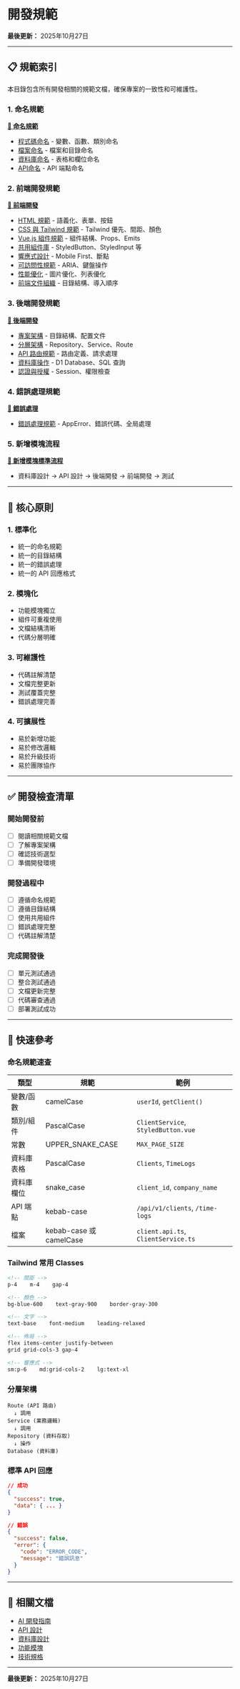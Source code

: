# 開發規範

**最後更新：** 2025年10月27日

---

## 📋 規範索引

本目錄包含所有開發相關的規範文檔，確保專案的一致性和可維護性。

### 1. 命名規範

**[📁 命名規範](./命名規範/)**
- [程式碼命名](./命名規範/程式碼命名.md) - 變數、函數、類別命名
- [檔案命名](./命名規範/檔案命名.md) - 檔案和目錄命名
- [資料庫命名](./命名規範/資料庫命名.md) - 表格和欄位命名
- [API命名](./命名規範/API命名.md) - API 端點命名

### 2. 前端開發規範

**[📁 前端開發](./前端開發/)**
- [HTML 規範](./前端開發/HTML規範.md) - 語義化、表單、按鈕
- [CSS 與 Tailwind 規範](./前端開發/CSS與Tailwind規範.md) - Tailwind 優先、間距、顏色
- [Vue.js 組件規範](./前端開發/Vue組件規範.md) - 組件結構、Props、Emits
- [共用組件庫](./前端開發/共用組件庫.md) - StyledButton、StyledInput 等
- [響應式設計](./前端開發/響應式設計.md) - Mobile First、斷點
- [可訪問性規範](./前端開發/可訪問性規範.md) - ARIA、鍵盤操作
- [性能優化](./前端開發/性能優化.md) - 圖片優化、列表優化
- [前端文件組織](./前端開發/前端文件組織.md) - 目錄結構、導入順序

### 3. 後端開發規範

**[📁 後端開發](./後端開發/)**
- [專案架構](./後端開發/專案架構.md) - 目錄結構、配置文件
- [分層架構](./後端開發/分層架構.md) - Repository、Service、Route
- [API 路由規範](./後端開發/API路由規範.md) - 路由定義、請求處理
- [資料庫操作](./後端開發/資料庫操作.md) - D1 Database、SQL 查詢
- [認證與授權](./後端開發/認證與授權.md) - Session、權限檢查

### 4. 錯誤處理規範

**[📁 錯誤處理](./錯誤處理/)**
- [錯誤處理規範](./錯誤處理/README.md) - AppError、錯誤代碼、全局處理

### 5. 新增模塊流程

**[📄 新增模塊標準流程](./新增模塊標準流程.md)**
- 資料庫設計 → API 設計 → 後端開發 → 前端開發 → 測試

---

## 🎯 核心原則

### 1. 標準化
- 統一的命名規範
- 統一的目錄結構
- 統一的錯誤處理
- 統一的 API 回應格式

### 2. 模塊化
- 功能模塊獨立
- 組件可重複使用
- 文檔結構清晰
- 代碼分層明確

### 3. 可維護性
- 代碼註解清楚
- 文檔完整更新
- 測試覆蓋完整
- 錯誤處理完善

### 4. 可擴展性
- 易於新增功能
- 易於修改邏輯
- 易於升級技術
- 易於團隊協作

---

## ✅ 開發檢查清單

### 開始開發前
- [ ] 閱讀相關規範文檔
- [ ] 了解專案架構
- [ ] 確認技術選型
- [ ] 準備開發環境

### 開發過程中
- [ ] 遵循命名規範
- [ ] 遵循目錄結構
- [ ] 使用共用組件
- [ ] 錯誤處理完整
- [ ] 代碼註解清楚

### 完成開發後
- [ ] 單元測試通過
- [ ] 整合測試通過
- [ ] 文檔更新完整
- [ ] 代碼審查通過
- [ ] 部署測試成功

---

## 📖 快速參考

### 命名規範速查

| 類型 | 規範 | 範例 |
|------|------|------|
| 變數/函數 | camelCase | `userId`, `getClient()` |
| 類別/組件 | PascalCase | `ClientService`, `StyledButton.vue` |
| 常數 | UPPER_SNAKE_CASE | `MAX_PAGE_SIZE` |
| 資料庫表格 | PascalCase | `Clients`, `TimeLogs` |
| 資料庫欄位 | snake_case | `client_id`, `company_name` |
| API 端點 | kebab-case | `/api/v1/clients`, `/time-logs` |
| 檔案 | kebab-case 或 camelCase | `client.api.ts`, `ClientService.ts` |

### Tailwind 常用 Classes

```html
<!-- 間距 -->
p-4    m-4    gap-4

<!-- 顏色 -->
bg-blue-600    text-gray-900    border-gray-300

<!-- 文字 -->
text-base    font-medium    leading-relaxed

<!-- 佈局 -->
flex items-center justify-between
grid grid-cols-3 gap-4

<!-- 響應式 -->
sm:p-6    md:grid-cols-2    lg:text-xl
```

### 分層架構

```
Route (API 路由)
  ↓ 調用
Service (業務邏輯)
  ↓ 調用
Repository (資料存取)
  ↓ 操作
Database (資料庫)
```

### 標準 API 回應

```json
// 成功
{
  "success": true,
  "data": { ... }
}

// 錯誤
{
  "success": false,
  "error": {
    "code": "ERROR_CODE",
    "message": "錯誤訊息"
  }
}
```

---

## 🔗 相關文檔

- [AI 開發指南](../AI開發指南/)
- [API 設計](../API設計/)
- [資料庫設計](../資料庫設計/)
- [功能模塊](../功能模塊/)
- [技術規格](../技術規格/)

---

**最後更新：** 2025年10月27日
